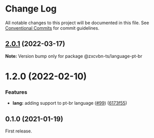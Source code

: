 # Change Log

All notable changes to this project will be documented in this file.
See [Conventional Commits](https://conventionalcommits.org) for commit guidelines.

## [2.0.1](https://github.com/zxcvbn-ts/zxcvbn/compare/@zxcvbn-ts/language-pt-br@2.0.0...@zxcvbn-ts/language-pt-br@2.0.1) (2022-03-17)

**Note:** Version bump only for package @zxcvbn-ts/language-pt-br





# 1.2.0 (2022-02-10)


### Features

* **lang:** adding support to pt-br language ([#99](https://github.com/zxcvbn-ts/zxcvbn/issues/99)) ([6173f55](https://github.com/zxcvbn-ts/zxcvbn/commit/6173f55996535eb314cbbb643c55f3fa4118ba2c))





## 0.1.0 (2021-01-19)

First release.
